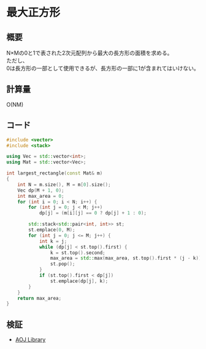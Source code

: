 # 最大正方形
## 概要
N&times;Mの0と1で表された2次元配列から最大の長方形の面積を求める。  
ただし、  
0は長方形の一部として使用できるが、長方形の一部に1が含まれてはいけない。

## 計算量
O(NM)

## コード
```cpp
#include <vector>
#include <stack>

using Vec = std::vector<int>;
using Mat = std::vector<Vec>;

int largest_rectangle(const Mat& m)
{
    int N = m.size(), M = m[0].size();
    Vec dp(M + 1, 0);
    int max_area = 0;
    for (int i = 0; i < N; i++) {
        for (int j = 0; j < M; j++)
            dp[j] = (m[i][j] == 0 ? dp[j] + 1 : 0);

        std::stack<std::pair<int, int>> st;
        st.emplace(0, M);
        for (int j = 0; j <= M; j++) {
            int k = j;
            while (dp[j] < st.top().first) {
                k = st.top().second;
                max_area = std::max(max_area, st.top().first * (j - k));
                st.pop();
            }
            if (st.top().first < dp[j])
                st.emplace(dp[j], k);
        }
    }
    return max_area;
}
```

## 検証
- [AOJ Library](https://onlinejudge.u-aizu.ac.jp/courses/library/7/DPL/3/DPL_3_B)